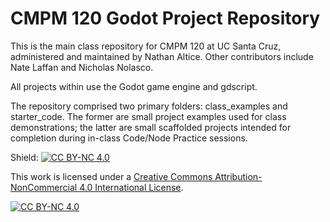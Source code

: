 # CMPM 120 Godot Project Repository
 This is the main class repository for CMPM 120 at UC Santa Cruz, administered and maintained by Nathan Altice. Other contributors include Nate Laffan and Nicholas Nolasco.

 All projects within use the Godot game engine and gdscript.

 The repository comprised two primary folders: class_examples and starter_code. The former are small project examples used for class demonstrations; the latter are small scaffolded projects intended for completion during in-class Code/Node Practice sessions.

Shield: [![CC BY-NC 4.0][cc-by-nc-shield]][cc-by-nc]

This work is licensed under a
[Creative Commons Attribution-NonCommercial 4.0 International License][cc-by-nc].

[![CC BY-NC 4.0][cc-by-nc-image]][cc-by-nc]

[cc-by-nc]: https://creativecommons.org/licenses/by-nc/4.0/
[cc-by-nc-image]: https://licensebuttons.net/l/by-nc/4.0/88x31.png
[cc-by-nc-shield]: https://img.shields.io/badge/License-CC%20BY--NC%204.0-lightgrey.svg